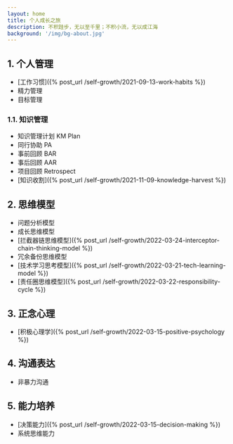 ```yaml
---
layout: home
title: 个人成长之旅
description: 不积跬步，无以至千里；不积小流，无以成江海
background: '/img/bg-about.jpg'
---
```


## 1. 个人管理

- [工作习惯]({% post_url /self-growth/2021-09-13-work-habits %})
- 精力管理
- 目标管理

### 1.1. 知识管理

- 知识管理计划 KM Plan
- 同行协助 PA
- 事前回顾 BAR
- 事后回顾 AAR
- 项目回顾 Retrospect
- [知识收割]({% post_url /self-growth/2021-11-09-knowledge-harvest %})

## 2. 思维模型

- 问题分析模型
- 成长思维模型
- [拦截器链思维模型]({% post_url /self-growth/2022-03-24-interceptor-chain-thinking-model %})
- 冗余备份思维模型
- [技术学习思考模型]({% post_url /self-growth/2022-03-21-tech-learning-model %})
- [责任圈思维模型]({% post_url /self-growth/2022-03-22-responsibility-cycle %})

## 3. 正念心理

- [积极心理学]({% post_url /self-growth/2022-03-15-positive-psychology %})

## 4. 沟通表达

- 非暴力沟通

## 5. 能力培养

- [决策能力]({% post_url /self-growth/2022-03-15-decision-making %})
- 系统思维能力
